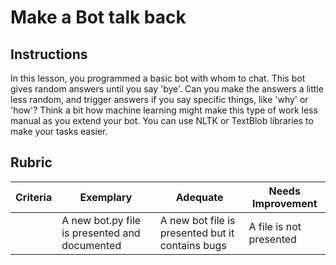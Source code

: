 # Make a Bot talk back

## Instructions

In this lesson, you programmed a basic bot with whom to chat. This bot gives random answers until you say 'bye'. Can you make the answers a little less random, and trigger answers if you say specific things, like 'why' or 'how'? Think a bit how machine learning might make this type of work less manual as you extend your bot. You can use NLTK or TextBlob libraries to make your tasks easier.

## Rubric

| Criteria | Exemplary                                     | Adequate                                         | Needs Improvement       |
| -------- | --------------------------------------------- | ------------------------------------------------ | ----------------------- |
|          | A new bot.py file is presented and documented | A new bot file is presented but it contains bugs | A file is not presented |
